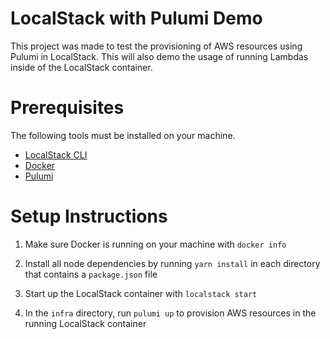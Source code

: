 # LocalStack with Pulumi Demo

This project was made to test the provisioning of AWS resources using Pulumi in LocalStack. This will also demo the usage of running Lambdas inside of the LocalStack container.

# Prerequisites 
The following tools must be installed on your machine.
* [LocalStack CLI](https://docs.localstack.cloud/getting-started/installation/)
* [Docker](https://docs.docker.com/engine/install/) 
* [Pulumi](https://www.pulumi.com/docs/install/)

# Setup Instructions

1. Make sure Docker is running on your machine with `docker info`

2. Install all node dependencies by running `yarn install` in each directory that contains a `package.json` file

3. Start up the LocalStack container with `localstack start`

4. In the `infra` directory, run `pulumi up` to provision AWS resources in the running LocalStack container